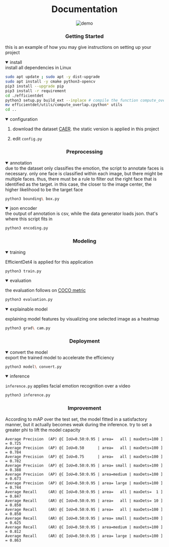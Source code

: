 # <div align='center'>Documentation</div>
<div align='center'><img src='demo.gif' alt='demo'></div>

### <div align='center'>Getting Started</div>
this is an example of how you may give instructions on setting up your project
<details open>
<summary>install</summary>
install all dependencies in Linux

```bash
sudo apt update ; sudo apt -y dist-upgrade
sudo apt install -y cmake python3-opencv
pip3 install --upgrade pip
pip3 install -r requirement
cd ./efficientdet
python3 setup.py build_ext --inplace # compile the function compute_overlap
mv efficientdet/utils/compute_overlap.cpython* utils
cd ..
```
</details>
<details open>
<summary>configuration</summary>
<ol>
<li>

download the dataset [CAER](https://caer-dataset.github.io). the static version is applied in this project
</li>
<li>

edit `config.py`</li>
</ol>
</details>

### <div align='center'>Preprocessing</div>
<details open>
<summary>annotation</summary>
due to the dataset only classifies the emotion, the script to annotate faces is necessary. only one face is classified within each image, but there might be multiple faces. thus, there must be a rule to filter out the right face that is identified as the target. in this case, the closer to the image center, the higher likelihood to be the target face

```bash
python3 bounding\ box.py
```
</details>
<details open>
<summary>json encoder</summary>
the output of annotation is csv, while the data generator loads json. that's where this script fits in

```bash
python3 encoding.py
```
</details>

### <div align='center'>Modeling</div>
<details open>
<summary>training</summary>

EfficientDet4 is applied for this application
```bash
python3 train.py
```
</details>
<details open>
<summary>evaluation</summary>

the evaluation follows on [COCO metric](https://cocodataset.org/#detection-eval)
```bash
python3 evaluation.py
```
</details>
<details open>
<summary>explainable model</summary>

explaining model features by visualizing one selected image as a heatmap
```bash
python3 grad\ cam.py
```
</details>

### <div align='center'>Deployment</div>
<details open>
<summary>convert the model</summary>
export the trained model to accelerate the efficiency

```bash
python3 model\ convert.py
```
</details>
<details open>
<summary>inference</summary>

`inference.py` applies facial emotion recognition over a video
```bash
python3 inference.py
```
</details>

### <div align='center'>Improvement</div>
According to mAP over the test set, the model fitted in a satisfactory manner, but it actually becomes weak during the inference. try to set a greater phi to lift the model capacity
```text
Average Precision  (AP) @[ IoU=0.50:0.95 | area=   all | maxDets=100 ] = 0.725
Average Precision  (AP) @[ IoU=0.50      | area=   all | maxDets=100 ] = 0.784
Average Precision  (AP) @[ IoU=0.75      | area=   all | maxDets=100 ] = 0.782
Average Precision  (AP) @[ IoU=0.50:0.95 | area= small | maxDets=100 ] = 0.388
Average Precision  (AP) @[ IoU=0.50:0.95 | area=medium | maxDets=100 ] = 0.673
Average Precision  (AP) @[ IoU=0.50:0.95 | area= large | maxDets=100 ] = 0.744
Average Recall     (AR) @[ IoU=0.50:0.95 | area=   all | maxDets=  1 ] = 0.847
Average Recall     (AR) @[ IoU=0.50:0.95 | area=   all | maxDets= 10 ] = 0.850
Average Recall     (AR) @[ IoU=0.50:0.95 | area=   all | maxDets=100 ] = 0.850
Average Recall     (AR) @[ IoU=0.50:0.95 | area= small | maxDets=100 ] = 0.625
Average Recall     (AR) @[ IoU=0.50:0.95 | area=medium | maxDets=100 ] = 0.812
Average Recall     (AR) @[ IoU=0.50:0.95 | area= large | maxDets=100 ] = 0.863
```